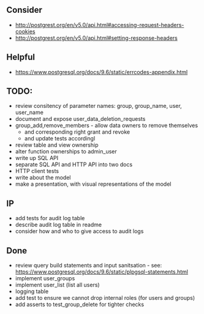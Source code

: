 
## Consider
- http://postgrest.org/en/v5.0/api.html#accessing-request-headers-cookies
- http://postgrest.org/en/v5.0/api.html#setting-response-headers

## Helpful
- https://www.postgresql.org/docs/9.6/static/errcodes-appendix.html

## TODO:
- review consitency of parameter names: group, group_name, user, user_name
- document and expose user_data_deletion_requests
- group_add,remove_members - allow data owners to remove themselves
    - and corresponding right grant and revoke
    - and update tests accordingl
- review table and view ownership
- alter function ownerships to admin_user
- write up SQL API
- separate SQL API and HTTP API into two docs
- HTTP client tests
- write about the model
- make a presentation, with visual representations of the model

## IP
- add tests for audit log table
- describe audit log table in readme
- consider how and who to give access to audit logs

## Done
- review query build statements and input sanitsation - see: https://www.postgresql.org/docs/9.6/static/plpgsql-statements.html
- implement user_groups
- implement user_list (list all users)
- logging table
- add test to ensure we cannot drop internal roles (for users and groups)
- add asserts to test_group_delete for tighter checks

